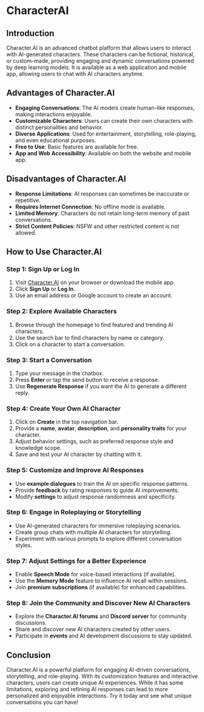 # CharacterAI

## Introduction
Character.AI is an advanced chatbot platform that allows users to interact with AI-generated characters. These characters can be fictional, historical, or custom-made, providing engaging and dynamic conversations powered by deep learning models. It is available as a web application and mobile app, allowing users to chat with AI characters anytime.

## Advantages of Character.AI
- **Engaging Conversations**: The AI models create human-like responses, making interactions enjoyable.
- **Customizable Characters**: Users can create their own characters with distinct personalities and behavior.
- **Diverse Applications**: Used for entertainment, storytelling, role-playing, and even educational purposes.
- **Free to Use**: Basic features are available for free.
- **App and Web Accessibility**: Available on both the website and mobile app.

## Disadvantages of Character.AI
- **Response Limitations**: AI responses can sometimes be inaccurate or repetitive.
- **Requires Internet Connection**: No offline mode is available.
- **Limited Memory**: Characters do not retain long-term memory of past conversations.
- **Strict Content Policies**: NSFW and other restricted content is not allowed.

## How to Use Character.AI

### Step 1: Sign Up or Log In
1. Visit [Character.AI](https://www.character.ai/) on your browser or download the mobile app.
2. Click **Sign Up** or **Log In**.
3. Use an email address or Google account to create an account.

### Step 2: Explore Available Characters
1. Browse through the homepage to find featured and trending AI characters.
2. Use the search bar to find characters by name or category.
3. Click on a character to start a conversation.

### Step 3: Start a Conversation
1. Type your message in the chatbox.
2. Press **Enter** or tap the send button to receive a response.
3. Use **Regenerate Response** if you want the AI to generate a different reply.

### Step 4: Create Your Own AI Character
1. Click on **Create** in the top navigation bar.
2. Provide a **name**, **avatar**, **description**, and **personality traits** for your character.
3. Adjust behavior settings, such as preferred response style and knowledge scope.
4. Save and test your AI character by chatting with it.

### Step 5: Customize and Improve AI Responses
- Use **example dialogues** to train the AI on specific response patterns.
- Provide **feedback** by rating responses to guide AI improvements.
- Modify **settings** to adjust response randomness and specificity.

### Step 6: Engage in Roleplaying or Storytelling
- Use AI-generated characters for immersive roleplaying scenarios.
- Create group chats with multiple AI characters for storytelling.
- Experiment with various prompts to explore different conversation styles.

### Step 7: Adjust Settings for a Better Experience
- Enable **Speech Mode** for voice-based interactions (if available).
- Use the **Memory Mode** feature to influence AI recall within sessions.
- Join **premium subscriptions** (if available) for enhanced capabilities.

### Step 8: Join the Community and Discover New AI Characters
- Explore the **Character.AI forums** and **Discord server** for community discussions.
- Share and discover new AI characters created by other users.
- Participate in **events** and AI development discussions to stay updated.

## Conclusion
Character.AI is a powerful platform for engaging AI-driven conversations, storytelling, and role-playing. With its customization features and interactive characters, users can create unique AI experiences. While it has some limitations, exploring and refining AI responses can lead to more personalized and enjoyable interactions. Try it today and see what unique conversations you can have!

